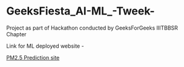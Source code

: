 # GeeksFiesta_AI-ML_-Tweek-
Project as part of Hackathon conducted by GeeksForGeeks IIITBBSR Chapter

Link for  ML deployed website -                             
    
[PM2.5 Prediction site](https://ml-tweek.herokuapp.com)
           

           
           
          
